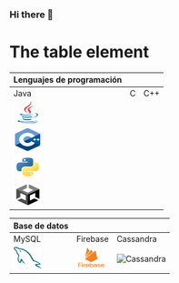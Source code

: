 

### Hi there 👋


<h1>The table element</h1>

| Lenguajes de programación |                      |                      |
|--------------|----------------------|----------------------|
| Java        | C             | C++            |Python            |Unity            |
| <img src="https://raw.githubusercontent.com/devicons/devicon/master/icons/java/java-original.svg" alt="Java" width="50" height="40">|
<img src="https://raw.githubusercontent.com/devicons/devicon/master/icons/cplusplus/cplusplus-original.svg" alt="C++" width="50" height="40"> | 
<img src="https://raw.githubusercontent.com/devicons/devicon/master/icons/python/python-original.svg" alt="Python" width="50" height="40"> |
<img src="https://raw.githubusercontent.com/devicons/devicon/master/icons/unity/unity-original.svg" alt="Unity" width="50" height="40">|





| Base de datos |                      |                      |
|--------------|----------------------|----------------------|
| MySQL        | Firebase             | Cassandra            |
| <img src="https://raw.githubusercontent.com/devicons/devicon/master/icons/mysql/mysql-original.svg" alt="MySQL" width="50" height="40">|<img src="https://raw.githubusercontent.com/devicons/devicon/master/icons/firebase/firebase-plain-wordmark.svg" alt="Firebase" width="50" height="40"> | <img src="ruta/a/tu/imagen/cassandra.png" alt="Cassandra" width="40" height="40"> |
